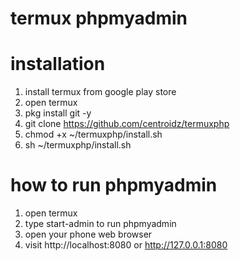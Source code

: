 # termux phpmyadmin

# installation

1. install termux from google play store
2. open termux
3. pkg install git -y
4. git clone https://github.com/centroidz/termuxphp
5. chmod +x ~/termuxphp/install.sh
6. sh ~/termuxphp/install.sh

# how to run phpmyadmin

1. open termux
2. type start-admin to run phpmyadmin
3. open your phone web browser
4. visit http://localhost:8080 or http://127.0.0.1:8080
   

